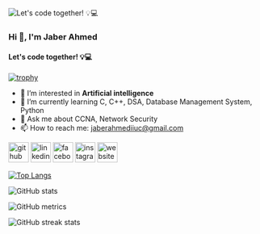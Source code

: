 ![Let's code together! 💡💻](https://tse4.mm.bing.net/th?id=OIP.uUgt8weG8i-8iQ49xA4SpgHaFj&pid=Api&P=0&h=220)
### Hi 👋, I'm Jaber Ahmed
#### Let's code together! 💡💻
[![trophy](https://github-profile-trophy.vercel.app/?username=Jaber994)](https://github.com/ryo-ma/github-profile-trophy)

- 👀 I’m interested in **Artificial intelligence**
- 🌱 I’m currently learning C, C++, DSA, Database Management System, Python 
- 💬 Ask me about CCNA, Network Security 
- 📫 How to reach me: jaberahmediiuc@gmail.com 


[<img src='https://cdn.jsdelivr.net/npm/simple-icons@3.0.1/icons/github.svg' alt='github' height='40'>](https://github.com/Jaber994)  [<img src='https://cdn.jsdelivr.net/npm/simple-icons@3.0.1/icons/linkedin.svg' alt='linkedin' height='40'>](https://www.linkedin.com/in/www.linkedin.com/in/jaber-ahmed-chowdhury/)  [<img src='https://cdn.jsdelivr.net/npm/simple-icons@3.0.1/icons/facebook.svg' alt='facebook' height='40'>](https://www.facebook.com/https://www.facebook.com/profile.php?id=100012378105113)  [<img src='https://cdn.jsdelivr.net/npm/simple-icons@3.0.1/icons/instagram.svg' alt='instagram' height='40'>](https://www.instagram.com/https://www.instagram.com/__jab__er//)  [<img src='https://cdn.jsdelivr.net/npm/simple-icons@3.0.1/icons/icloud.svg' alt='website' height='40'>](https://flowcv.me/jaber)  


[![Top Langs](https://github-readme-stats.vercel.app/api/top-langs/?username=Jaber994)](https://github.com/anuraghazra/github-readme-stats)

![GitHub stats](https://github-readme-stats.vercel.app/api?username=Jaber994&show_icons=true&count_private=true)  

![GitHub metrics](https://metrics.lecoq.io/Jaber994)  

![GitHub streak stats](https://streak-stats.demolab.com/?user=Jaber994)  


